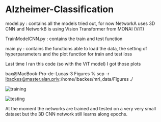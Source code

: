 # Alzheimer-Classification

model.py : contains all the models tried out, for now NetworkA uses 3D CNN and NetworkB is using Vision Transformer from MONAI (ViT)

TrainModelCNN.py : contains the train and test function 

main.py : contains the functions able to load the data, the setting of hyperparameters and the plot function for train and test loss

Last time I ran this code (so with the ViT model) I got those plots

bax@MacBook-Pro-de-Lucas-3 Figures % scp -r  lbackes@master.alan.priv:/home/lbackes/mri_data/Figures ./


![training](https://user-images.githubusercontent.com/38333245/163365187-6a7847e8-683d-4e48-bff5-136348eb6d2c.png)


![testing](https://user-images.githubusercontent.com/38333245/163365168-e47ae726-a4e5-492e-91d8-d5f8189fcfc0.png)


At the moment the networks are trained and tested on a very very small dataset but the 3D CNN network still learns along epochs.
